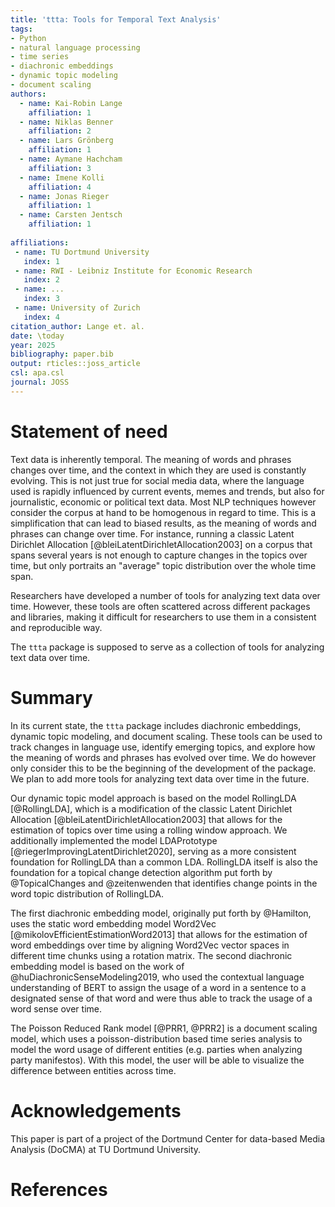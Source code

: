 ```yaml
---
title: 'ttta: Tools for Temporal Text Analysis'
tags:
- Python
- natural language processing
- time series
- diachronic embeddings
- dynamic topic modeling
- document scaling
authors:
  - name: Kai-Robin Lange
    affiliation: 1
  - name: Niklas Benner
    affiliation: 2
  - name: Lars Grönberg
    affiliation: 1
  - name: Aymane Hachcham
    affiliation: 3
  - name: Imene Kolli
    affiliation: 4
  - name: Jonas Rieger
    affiliation: 1
  - name: Carsten Jentsch
    affiliation: 1
    
affiliations:
 - name: TU Dortmund University
   index: 1
 - name: RWI - Leibniz Institute for Economic Research
   index: 2
 - name: ...
   index: 3
 - name: University of Zurich
   index: 4
citation_author: Lange et. al.
date: \today
year: 2025
bibliography: paper.bib
output: rticles::joss_article
csl: apa.csl
journal: JOSS
---
```


# Statement of need 
Text data is inherently temporal. The meaning of words and phrases changes over time, and the context in which they are used is constantly evolving. This is not just true for social media data, where the language used is rapidly influenced by current events, memes and trends, but also for journalistic, economic or political text data. Most NLP techniques however consider the corpus at hand to be homogenous in regard to time. This is a simplification that can lead to biased results, as the meaning of words and phrases can change over time. For instance, running a classic Latent Dirichlet Allocation [@bleiLatentDirichletAllocation2003] on a corpus that spans several years is not enough to capture changes in the topics over time, but only portraits an "average" topic distribution over the whole time span.

Researchers have developed a number of tools for analyzing text data over time. However, these tools are often scattered across different packages and libraries, making it difficult for researchers to use them in a consistent and reproducible way.

The `ttta` package is supposed to serve as a collection of tools for analyzing text data over time. 

# Summary
In its current state, the `ttta` package includes diachronic embeddings, dynamic topic modeling, and document scaling. These tools can be used to track changes in language use, identify emerging topics, and explore how the meaning of words and phrases has evolved over time. We do however only consider this to be the beginning of the development of the package. We plan to add more tools for analyzing text data over time in the future.

Our dynamic topic model approach is based on the model RollingLDA [@RollingLDA], which is a modification of the classic Latent Dirichlet Allocation [@bleiLatentDirichletAllocation2003] that allows for the estimation of topics over time using a rolling window approach. We additionally implemented the model LDAPrototype [@riegerImprovingLatentDirichlet2020], serving as a more consistent foundation for RollingLDA than a common LDA. RollingLDA itself is also the foundation for a topical change detection algorithm put forth by @TopicalChanges and @zeitenwenden that identifies change points in the word topic distribution of RollingLDA.

The first diachronic embedding model, originally put forth by @Hamilton, uses the static word embedding model Word2Vec [@mikolovEfficientEstimationWord2013] that allows for the estimation of word embeddings over time by aligning Word2Vec vector spaces in different time chunks using a rotation matrix. The second diachronic embedding model is based on the work of @huDiachronicSenseModeling2019, who used the contextual language understanding of BERT to assign the usage of a word in a sentence to a designated sense of that word and were thus able to track the usage of a word sense over time.

The Poisson Reduced Rank model [@PRR1, @PRR2] is a document scaling model, which uses a poisson-distribution based time series analysis to model the word usage of different entities (e.g. parties when analyzing party manifestos). With this model, the user will be able to visualize the difference between entities across time.

# Acknowledgements
This paper is part of a project of the Dortmund Center for data-based Media Analysis (DoCMA) at TU Dortmund University.

# References
